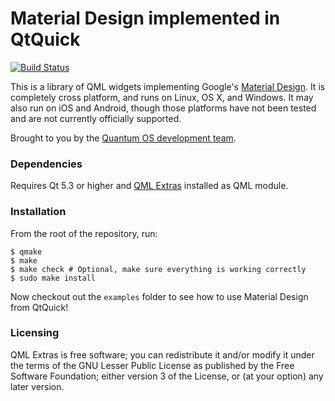 Material Design implemented in QtQuick
======================================

[![Build Status](https://travis-ci.org/papyros/qml-material.svg?branch=develop)](https://travis-ci.org/papyros/qml-material)

This is a library of QML widgets implementing Google's [Material Design](https://www.google.com/design/spec). It is completely cross platform, and runs on Linux, OS X, and Windows. It may also run on iOS and Android, though those platforms have not been tested and are not currently officially supported.

Brought to you by the [Quantum OS development team](https://github.com/quantum-os/qml-material/graphs/contributors).

### Dependencies

Requires Qt 5.3 or higher and [QML Extras](https://github.com/quantum-os/qml-extras) installed as QML module.

### Installation

From the root of the repository, run:

    $ qmake
    $ make
    $ make check # Optional, make sure everything is working correctly
    $ sudo make install

Now checkout out the `examples` folder to see how to use Material Design from QtQuick!

### Licensing

QML Extras is free software; you can redistribute it and/or modify it under the terms of the GNU Lesser Public License as published by the Free Software Foundation; either version 3 of the License, or (at your option) any later version.
